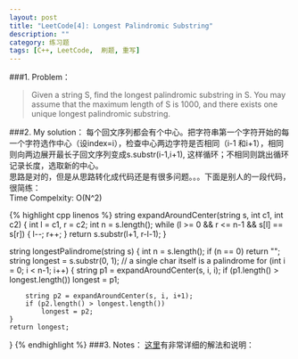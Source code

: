```yaml
---
layout: post
title: "LeetCode[4]: Longest Palindromic Substring"
description: ""
category: 练习题
tags: [C++, LeetCode,  刷题, 重写]
---
```

###1. Problem：
<blockquote>
Given a string S, find the longest palindromic substring in S. You may assume that the maximum length of S is 1000, and there exists one unique longest palindromic substring.
</blockquote>
###2. My solution：
每个回文序列都会有个中心。把字符串第一个字符开始的每一个字符选作中心（设index=i），检查中心两边字符是否相同（i-1 和i+1），相同则向两边展开最长子回文序列变成s.substr(i-1,i+1), 这样循环；不相同则跳出循环记录长度，选取新的中心。<br>
思路是对的，但是从思路转化成代码还是有很多问题。。。下面是别人的一段代码，很简练：<br>
Time Compelxity: O(N^2)<br>

{% highlight cpp linenos %}
string expandAroundCenter(string s, int c1, int c2) {
    int l = c1, r = c2;
    int n = s.length();
    while (l >= 0 && r <= n-1 && s[l] == s[r])
    {
        l--;
        r++;
    }
    return s.substr(l+1, r-l-1);
}

string longestPalindrome(string s) {
    int n = s.length();
    if (n == 0) return "";
    string longest = s.substr(0, 1);  // a single char itself is a palindrome
    for (int i = 0; i < n-1; i++) 
    {
        string p1 = expandAroundCenter(s, i, i);
        if (p1.length() > longest.length())
            longest = p1;

        string p2 = expandAroundCenter(s, i, i+1);
        if (p2.length() > longest.length())
            longest = p2;
    }
    return longest;
}
{% endhighlight %}
###3. Notes：
[这里](http://discuss.leetcode.com/questions/178/longest-palindromic-substring)有非常详细的解法和说明：<br>
